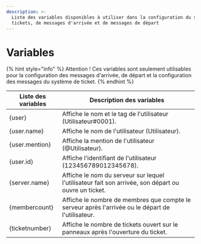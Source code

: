```yaml
---
description: >-
  Liste des variables disponibles à utiliser dans la configuration du système de
  tickets, de messages d'arrivée et de messages de départ
---
```


# Variables

{% hint style="info" %}
Attention ! Ces variables sont seulement utilisables pour la configuration des messages d'arrivée, de départ et la configuration des messages du système de ticket.
{% endhint %}

| Liste des variables | Description des variables                                                                           |
| ------------------- | --------------------------------------------------------------------------------------------------- |
| {user}              | Affiche le nom et le tag de l'utilisateur (Utilisateur#0001).                                       |
| {user.name}         | Affiche le nom de l'utilisateur (Utilisateur).                                                      |
| {user.mention}      | Affiche la mention de l'utilisateur (@Utilisateur).                                                 |
| {user.id}           | Affiche l'identifiant de l'utilisateur (123456789012345678).                                        |
| {server.name}       | Affiche le nom du serveur sur lequel l'utilisateur fait son arrivée, son départ ou ouvre un ticket. |
| {membercount}       | Affiche le nombre de membres que compte le serveur après l'arrivée ou le départ de l'utilisateur.   |
| {ticketnumber}      | Affiche le nombre de tickets ouvert sur le panneaux après l'ouverture du ticket.                    |
